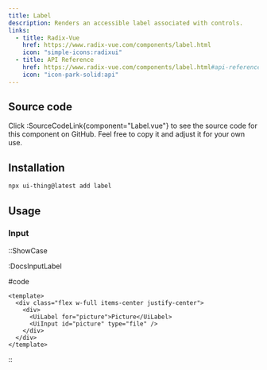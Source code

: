 ```yaml
---
title: Label
description: Renders an accessible label associated with controls.
links:
  - title: Radix-Vue
    href: https://www.radix-vue.com/components/label.html
    icon: "simple-icons:radixui"
  - title: API Reference
    href: https://www.radix-vue.com/components/label.html#api-reference
    icon: "icon-park-solid:api"
---
```


## Source code

Click :SourceCodeLink{component="Label.vue"} to see the source code for this component on GitHub. Feel free to copy it and adjust it for your own use.

## Installation

```bash
npx ui-thing@latest add label
```

## Usage

### Input

::ShowCase

:DocsInputLabel

#code

```vue [DocsInputLabel.vue]
<template>
  <div class="flex w-full items-center justify-center">
    <div>
      <UiLabel for="picture">Picture</UiLabel>
      <UiInput id="picture" type="file" />
    </div>
  </div>
</template>
```

::
